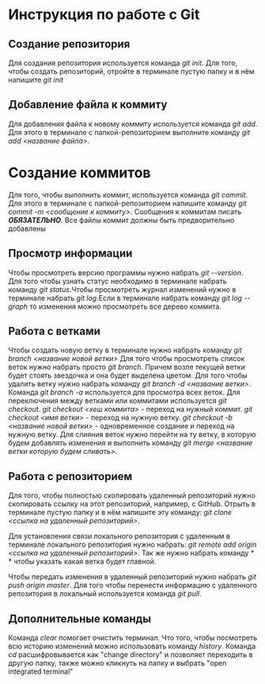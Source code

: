 # Инструкция по работе с Git

## Создание репозитория
Для создания репозитория используется команда *git init*. Для того, чтобы создать репозиторий, отройте в терминале пустую папку и в нём напишите *git init*

## Добавление файла к коммиту
Для добавления файла к новому коммиту используется команда *git add*. Для этого в терминале с папкой-репозиторием выполните команду *git add <название файла>*.

# Создание коммитов
Для того, чтобы выполнить коммит, используется команда *git commit*. Для этого в терминале с папкой-репозиторием напишите команду *git commit -m <сообщение к коммиту>*. Сообщения к коммитам писать ***ОБЯЗАТЕЛЬНО***. Все файлы коммит должны быть предворительно добавлены

## Просмотр информации 
Чтобы просмотреть версию программы нужно набрать *git --version*. Для того чтобы узнать статус необходимо в терминале набрать команду *git status*.Чтобы просмотреть журнал изменений нужно в терминале набрать *git log*.Если в терминале набрать команду *git log --graph* то изменения можно просмотреть все дерево коммита.

## Работа с ветками
Чтобы создать новую ветку в терминале нужно набрать команду *git branch <название новой ветки>*
Для того чтобы просмотреть список веток нужно набрать просто *git branch*. Причем возле текущей ветки будет стоять звездочка и она будет выделена цветом.
Для того чтобы удалить ветку нужно набрать команду *git branch -d <название ветки>*. Команда *git branch -a* используется для просмотра всех веток.
Для переключения между ветками или коммитами используется *git checkout*.
*git checkout <хеш коммита>* - переход на нужный коммит.
*git checkout <имя ветки>* - переход на нужную ветку.
*git checkout -b <название новой ветки>* - одновременное создание и переход на нужную ветку.
Для слияния веток нужно перейти на ту ветку, в которую будем добавлять изменения и выполнить команду *git merge <название ветки которую будем сливать>*.

## Работа с репозиторием
Для того, чтобы полностью скопировать удаленный репозиторий нужно скопировать ссылку на этот репозиторий, например, с GitHub. Отрыть в терминале пустую папку и в нём напишите эту команду: *git clone <ссылка на удаленный репозиторий>*.

Для установления связи локального репозитория с удаленным  в терминале локального репозитория нужно набрать: *git remote add origin <ссылка на удаленный репозиторий>*. Так же нужно набрать команду * * чтобы указать какая ветка будет главной. 

Чтобы передать изменения в удаленный репозиторий нужно набрать *git push origin master*.
Для того чтобы перенести информацию с удаленного репозитория в локальный используется команда *git pull*.

## Дополнительные команды
Команда *clear* помогает очистить терминал. Что того, чтобы посмотреть всю историю изменений можно использовать команду *history*. Команда *cd* расшифровывается как "change directory" и позволяет переходить в другую папку, также можно кликнуть на папку и выбрать "open integrated terminal"
